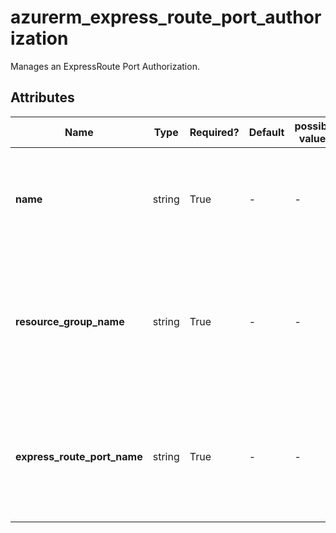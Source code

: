 # azurerm_express_route_port_authorization

Manages an ExpressRoute Port Authorization.

## Attributes

| Name | Type | Required? | Default  | possible values | Description |
| ---- | ---- | --------- | -------- | ----------- | ----------- |
| **name** | string | True | -  |  -  | The name of the ExpressRoute Port. Changing this forces a new resource to be created. | 
| **resource_group_name** | string | True | -  |  -  | The name of the resource group in which to create the ExpressRoute Port. Changing this forces a new resource to be created. | 
| **express_route_port_name** | string | True | -  |  -  | The name of the Express Route Port in which to create the Authorization. Changing this forces a new resource to be created. | 

